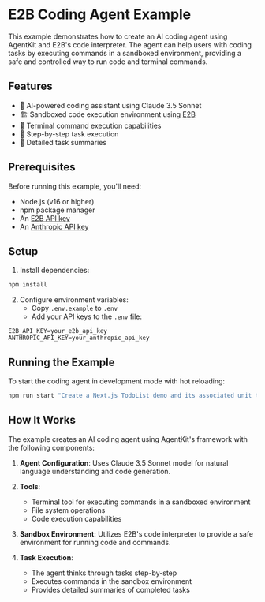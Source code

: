 # E2B Coding Agent Example

This example demonstrates how to create an AI coding agent using AgentKit and E2B's code interpreter. The agent can help users with coding tasks by executing commands in a sandboxed environment, providing a safe and controlled way to run code and terminal commands.

## Features

- 🤖 AI-powered coding assistant using Claude 3.5 Sonnet
- 🏗️ Sandboxed code execution environment using [E2B](https://e2b.dev)
- 🔧 Terminal command execution capabilities
- 🔄 Step-by-step task execution
- 📝 Detailed task summaries

## Prerequisites

Before running this example, you'll need:

- Node.js (v16 or higher)
- npm package manager
- An [E2B API key](https://e2b.dev/docs)
- An [Anthropic API key](https://console.anthropic.com/settings/keys)

## Setup

1. Install dependencies:

```bash
npm install
```

2. Configure environment variables:
   - Copy `.env.example` to `.env`
   - Add your API keys to the `.env` file:

```env
E2B_API_KEY=your_e2b_api_key
ANTHROPIC_API_KEY=your_anthropic_api_key
```

## Running the Example

To start the coding agent in development mode with hot reloading:

```bash
npm run start "Create a Next.js TodoList demo and its associated unit tests. Finally run the tests with coverage"
```

## How It Works

The example creates an AI coding agent using AgentKit's framework with the following components:

1. **Agent Configuration**: Uses Claude 3.5 Sonnet model for natural language understanding and code generation.

2. **Tools**:

   - Terminal tool for executing commands in a sandboxed environment
   - File system operations
   - Code execution capabilities

3. **Sandbox Environment**: Utilizes E2B's code interpreter to provide a safe environment for running code and commands.

4. **Task Execution**:
   - The agent thinks through tasks step-by-step
   - Executes commands in the sandbox environment
   - Provides detailed summaries of completed tasks
